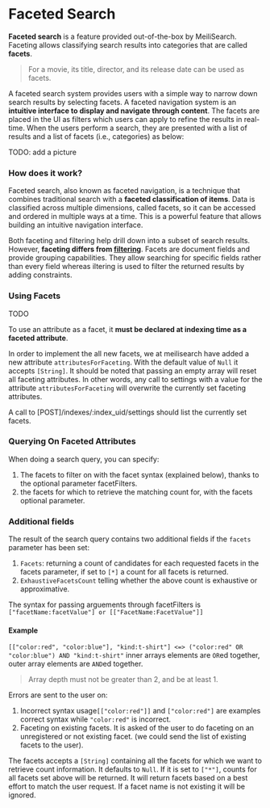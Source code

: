 # Faceted Search

**Faceted search** is a feature provided out-of-the-box by MeiliSearch. Faceting allows classifying search results into categories that are called **facets**.

> For a movie, its title, director, and its release date can be used as facets.

A faceted search system provides users with a simple way to narrow down search results by selecting facets. A faceted navigation system is an **intuitive interface to display and navigate through content**. The facets are placed in the UI as filters which users can apply to refine the results in real-time.
When the users perform a search, they are presented with a list of results and a list of facets (i.e., categories) as below:

TODO: add a picture

### How does it work?

Faceted search, also known as faceted navigation, is a technique that combines traditional search with a **faceted classification of items**. Data is classified across multiple dimensions, called facets, so it can be accessed and ordered in multiple ways at a time. This is a powerful feature that allows building an intuitive navigation interface.

Both faceting and filtering help drill down into a subset of search results. However, **faceting differs from [filtering](/guides/advanced_guides/filtering.md)**. Facets are document fields and provide grouping capabilities. They allow searching for specific fields rather than every field whereas iltering is used to filter the returned results by adding constraints.

### Using Facets

TODO

To use an attribute as a facet, it **must be declared at indexing time as a faceted attribute**.

In order to implement the all new facets, we at meilisearch have added a new attribute `attributesForFaceting`. With the default value of `Null` it accepts `[String]`.
It should be noted that passing an empty array will reset all faceting attributes. In other words, any call to settings with a value for the attribute `attributesForFaceting` will overwrite the currently set faceting attributes.

A call to [POST]/indexes/:index_uid/settings should list the currently set facets.

### Querying On Faceted Attributes

When doing a search query, you can specify:

1. The facets to filter on with the facet syntax (explained below), thanks to the optional parameter facetFilters.
2. the facets for which to retrieve the matching count for, with the facets optional parameter.

### Additional fields

The result of the search query contains two additional fields if the `facets` parameter has been set:

  1. `Facets`: returning a count of candidates for each requested facets in the facets parameter, if set to `[*]` a count for all facets is returned.
  2. `ExhaustiveFacetsCount` telling whether the above count is exhaustive or approximative.

The syntax for passing arguements through facetFilters is `["facetName:facetValue"] or [["FacetName:FacetValue"]]`

#### Example

`[["color:red", "color:blue"], "kind:t-shirt"] <=> ("color:red" OR "color:blue") AND "kind:t-shirt"`
inner arrays elements are `OR`ed together, outer array elements are `AND`ed together.
> Array depth must not be greater than 2, and be at least 1.

Errors are sent to the user on:

  1. Incorrect syntax usage`[["color:red"]]` and `["color:red"]` are examples correct syntax while `"color:red"` is incorrect.
  2. Faceting on existing facets. It is asked of the user to do faceting on an unregistered or not existing facet. (we could send the list of existing facets to the user).

The facets accepts a `[String]` containing all the facets for which we want to retrieve count information. It defaults to `Null`. If it is set to `["*"]`, counts for all facets set above will be returned. It will return facets based on a best effort to match the user request. If a facet name is not existing it will be ignored.
